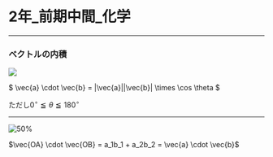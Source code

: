# 2年_前期中間_化学

---
### ベクトルの内積

![](/Users/kazu/Downloads/m_naiseki1.jpg)

$
\vec{a} \cdot \vec{b} = |\vec{a}||\vec{b}| \times \cos \theta
$

ただし$0^\circ \leqq \theta \leqq 180^\circ$

---

![50%](/Users/kazu/Downloads/新規ドキュメント%202018-05-23%2020.46.38_1.jpg)

$\vec{OA} \cdot \vec{OB} = a_1b_1 + a_2b_2 = \vec{a} \cdot \vec{b}$
